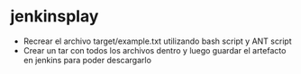 # jenkinsplay

- Recrear el archivo target/example.txt utilizando bash script y ANT script
- Crear un tar con todos los archivos dentro y luego guardar el artefacto en jenkins para poder descargarlo